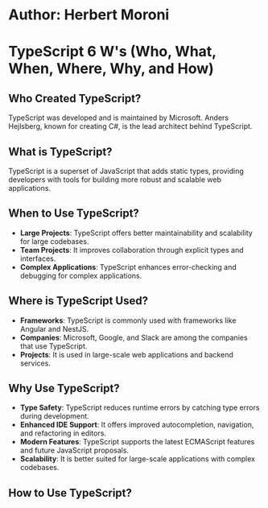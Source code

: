 # Author: Herbert Moroni

# TypeScript 6 W's (Who, What, When, Where, Why, and How)

## Who Created TypeScript?

TypeScript was developed and is maintained by Microsoft. Anders Hejlsberg, known for creating C#, is the lead architect behind TypeScript.

## What is TypeScript?

TypeScript is a superset of JavaScript that adds static types, providing developers with tools for building more robust and scalable web applications.

## When to Use TypeScript?

- **Large Projects**: TypeScript offers better maintainability and scalability for large codebases.
- **Team Projects**: It improves collaboration through explicit types and interfaces.
- **Complex Applications**: TypeScript enhances error-checking and debugging for complex applications.

## Where is TypeScript Used?

- **Frameworks**: TypeScript is commonly used with frameworks like Angular and NestJS.
- **Companies**: Microsoft, Google, and Slack are among the companies that use TypeScript.
- **Projects**: It is used in large-scale web applications and backend services.

## Why Use TypeScript?

- **Type Safety**: TypeScript reduces runtime errors by catching type errors during development.
- **Enhanced IDE Support**: It offers improved autocompletion, navigation, and refactoring in editors.
- **Modern Features**: TypeScript supports the latest ECMAScript features and future JavaScript proposals.
- **Scalability**: It is better suited for large-scale applications with complex codebases.

## How to Use TypeScript?


